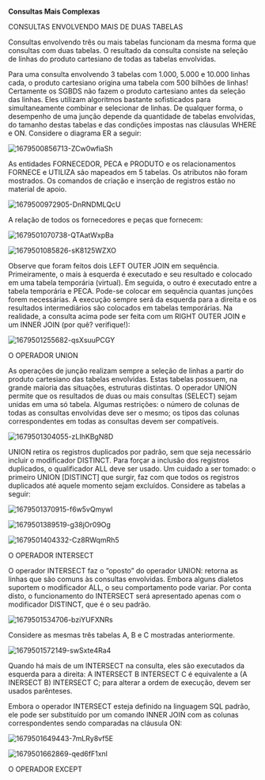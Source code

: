 **Consultas Mais Complexas**

CONSULTAS ENVOLVENDO MAIS DE DUAS TABELAS

Consultas envolvendo três ou mais tabelas funcionam da mesma forma que consultas com duas tabelas. O resultado da consulta consiste na seleção de linhas do produto cartesiano de todas as tabelas envolvidas.

Para uma consulta envolvendo 3 tabelas com 1.000, 5.000 e 10.000 linhas cada, o produto cartesiano origina uma tabela com 500 bilhões de linhas! Certamente os SGBDS não fazem o produto cartesiano antes da seleção das linhas. Eles utilizam algoritmos bastante sofisticados para simultaneamente combinar e selecionar de linhas. De qualquer forma, o desempenho de uma junção depende da quantidade de tabelas envolvidas, do tamanho destas tabelas e das condições impostas nas cláusulas WHERE e ON. Considere o diagrama ER a seguir:

![1679500856713-ZCw0wfiaSh](https://github.com/PhelipeSilvestre/Workspace---Faculdade/assets/99892687/d57d4b97-8449-45f0-ae99-55371aadc97b)


​As entidades FORNECEDOR, PECA e PRODUTO e os relacionamentos FORNECE e UTILIZA são mapeados em 5 tabelas. Os atributos não foram mostrados. Os comandos de criação e inserção de registros estão no material de apoio.

![1679500972905-DnRNDMLQcU](https://github.com/PhelipeSilvestre/Workspace---Faculdade/assets/99892687/828f8681-65b0-470a-9250-fc8f598d8838)


A relação de todos os fornecedores e peças que fornecem:

![1679501070738-QTAatWxpBa](https://github.com/PhelipeSilvestre/Workspace---Faculdade/assets/99892687/b3b062d0-75d9-4caa-a684-5cb7efca27ba)


![1679501085826-sK8125WZXO](https://github.com/PhelipeSilvestre/Workspace---Faculdade/assets/99892687/a5d2f758-212f-4935-8815-b7ea172e6bd5)


​Observe que foram feitos dois LEFT OUTER JOIN em sequência. Primeiramente, o mais à esquerda é executado e seu resultado e colocado em uma tabela temporária (virtual). Em seguida, o outro é executado entre a tabela temporária e PECA. Pode-se colocar em sequência quantas junções forem necessárias. A execução sempre será da esquerda para a direita e os resultados intermediários são colocados em tabelas temporárias. Na realidade, a consulta acima pode ser feita com um RIGHT OUTER JOIN e um INNER JOIN (por quê? verifique!):

![1679501255682-qsXsuuPCGY](https://github.com/PhelipeSilvestre/Workspace---Faculdade/assets/99892687/ec0e0e5e-990e-4ba9-a4ce-6398f724e7b6)


O OPERADOR UNION

As operações de junção realizam sempre a seleção de linhas a partir do produto cartesiano das tabelas envolvidas. Estas tabelas possuem, na grande maioria das situações, estruturas distintas. O operador UNION permite que os resultados de duas ou mais consultas (SELECT) sejam unidas em uma só tabela. Algumas restrições: o número de colunas de todas as consultas envolvidas deve ser o mesmo; os tipos das colunas correspondentes em todas as consultas devem ser compatíveis.

![1679501304055-zLIhKBgN8D](https://github.com/PhelipeSilvestre/Workspace---Faculdade/assets/99892687/99aaa88e-f857-475f-a008-85e9847f9544)

​UNION retira os registros duplicados por padrão, sem que seja necessário incluir o modificador DISTINCT. Para forçar a inclusão dos registros duplicados, o qualificador ALL deve ser usado. Um cuidado a ser tomado: o primeiro UNION [DISTINCT] que surgir, faz com que todos os registros duplicados até aquele momento sejam excluídos. Considere as tabelas a seguir:

![1679501370915-f6w5vQmywI](https://github.com/PhelipeSilvestre/Workspace---Faculdade/assets/99892687/3aafb28d-af64-4e5c-a35f-cbf18543f115)

![1679501389519-g38jOr09Og](https://github.com/PhelipeSilvestre/Workspace---Faculdade/assets/99892687/de10a7f1-b0cb-44a2-a72e-85575880be62)

![1679501404332-Cz8RWqmRh5](https://github.com/PhelipeSilvestre/Workspace---Faculdade/assets/99892687/cff15ea0-64a0-433a-ab21-3649859bcc45)



O OPERADOR INTERSECT

O operador INTERSECT faz o “oposto” do operador UNION: retorna as linhas que são comuns às consultas envolvidas. Embora alguns dialetos suportem o modificador ALL, o seu comportamento pode variar. Por conta disto, o funcionamento do INTERSECT será apresentado apenas com o modificador DISTINCT, que é o seu padrão.

![1679501534706-bziYUFXNRs](https://github.com/PhelipeSilvestre/Workspace---Faculdade/assets/99892687/2f699486-df17-4174-829b-9bea966726eb)

Considere as mesmas três tabelas A, B e C mostradas anteriormente.

![1679501572149-swSxte4Ra4](https://github.com/PhelipeSilvestre/Workspace---Faculdade/assets/99892687/767eb3ad-279b-4da1-963c-478721d48900)


Quando há mais de um INTERSECT na consulta, eles são executados da esquerda para a direita: A INTERSECT B INTERSECT C é equivalente a (A INERSECT B) INTERSECT C; para alterar a ordem de execução, devem ser usados parênteses.

Embora o operador INTERSECT esteja definido na linguagem SQL padrão, ele pode ser substituído por um comando INNER JOIN com as colunas correspondentes sendo comparadas na cláusula ON:

![1679501649443-7mLRy8vf5E](https://github.com/PhelipeSilvestre/Workspace---Faculdade/assets/99892687/b3cb56af-6609-4329-955b-f5ccc5eda12a)

![1679501662869-qed6fF1xnl](https://github.com/PhelipeSilvestre/Workspace---Faculdade/assets/99892687/f9140f23-3cac-49c7-868a-f0a665c74c9d)




O OPERADOR EXCEPT









